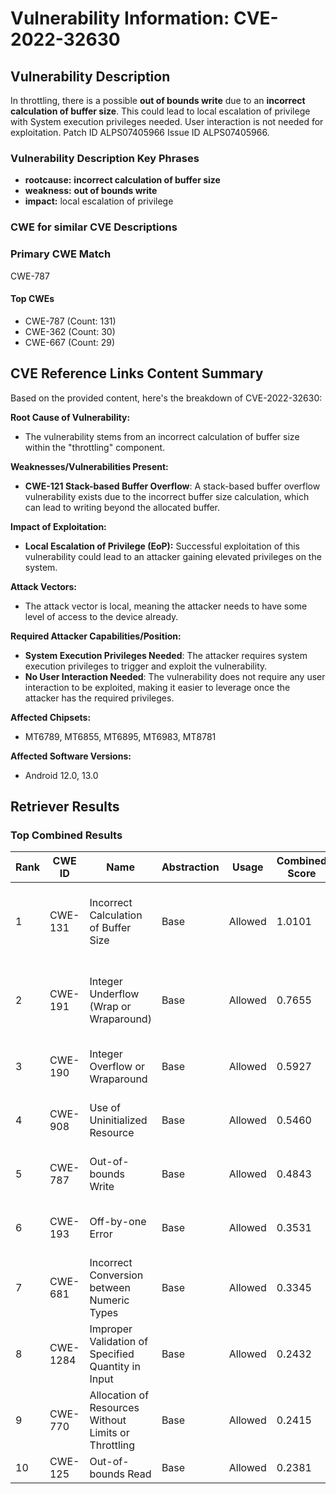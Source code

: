 # Vulnerability Information: CVE-2022-32630

## Vulnerability Description
In throttling, there is a possible **out of bounds write** due to an **incorrect calculation of buffer size**. This could lead to local escalation of privilege with System execution privileges needed. User interaction is not needed for exploitation. Patch ID ALPS07405966 Issue ID ALPS07405966.

### Vulnerability Description Key Phrases
- **rootcause:** **incorrect calculation of buffer size**
- **weakness:** **out of bounds write**
- **impact:** local escalation of privilege

### CWE for similar CVE Descriptions
### Primary CWE Match
CWE-787

#### Top CWEs
- CWE-787 (Count: 131)
- CWE-362 (Count: 30)
- CWE-667 (Count: 29)

## CVE Reference Links Content Summary
Based on the provided content, here's the breakdown of CVE-2022-32630:

**Root Cause of Vulnerability:**
- The vulnerability stems from an incorrect calculation of buffer size within the "throttling" component.

**Weaknesses/Vulnerabilities Present:**
- **CWE-121 Stack-based Buffer Overflow**: A stack-based buffer overflow vulnerability exists due to the incorrect buffer size calculation, which can lead to writing beyond the allocated buffer.

**Impact of Exploitation:**
- **Local Escalation of Privilege (EoP):** Successful exploitation of this vulnerability could lead to an attacker gaining elevated privileges on the system.

**Attack Vectors:**
- The attack vector is local, meaning the attacker needs to have some level of access to the device already.

**Required Attacker Capabilities/Position:**
- **System Execution Privileges Needed**: The attacker requires system execution privileges to trigger and exploit the vulnerability.
- **No User Interaction Needed**: The vulnerability does not require any user interaction to be exploited, making it easier to leverage once the attacker has the required privileges.

**Affected Chipsets:**
- MT6789, MT6855, MT6895, MT6983, MT8781

**Affected Software Versions:**
- Android 12.0, 13.0

## Retriever Results

### Top Combined Results

| Rank | CWE ID | Name | Abstraction | Usage | Combined Score | Retrievers | Individual Scores |
|------|--------|------|-------------|-------|---------------|------------|-------------------|
| 1 | CWE-131 | Incorrect Calculation of Buffer Size | Base | Allowed | 1.0101 | dense, sparse, graph | dense: 0.593, sparse: 0.681, graph: 0.906 |
| 2 | CWE-191 | Integer Underflow (Wrap or Wraparound) | Base | Allowed | 0.7655 | dense, sparse, graph | dense: 0.554, sparse: 0.478, graph: 0.600 |
| 3 | CWE-190 | Integer Overflow or Wraparound | Base | Allowed | 0.5927 | sparse, graph | sparse: 0.476, graph: 0.896 |
| 4 | CWE-908 | Use of Uninitialized Resource | Base | Allowed | 0.5460 | sparse, graph | sparse: 0.482, graph: 0.757 |
| 5 | CWE-787 | Out-of-bounds Write | Base | Allowed | 0.4843 | sparse, graph | sparse: 0.428, graph: 0.670 |
| 6 | CWE-193 | Off-by-one Error | Base | Allowed | 0.3531 | sparse, graph | sparse: 0.241, graph: 0.602 |
| 7 | CWE-681 | Incorrect Conversion between Numeric Types | Base | Allowed | 0.3345 | sparse, graph | sparse: 0.242, graph: 0.548 |
| 8 | CWE-1284 | Improper Validation of Specified Quantity in Input | Base | Allowed | 0.2432 | sparse | sparse: 0.425 |
| 9 | CWE-770 | Allocation of Resources Without Limits or Throttling | Base | Allowed | 0.2415 | sparse | sparse: 0.422 |
| 10 | CWE-125 | Out-of-bounds Read | Base | Allowed | 0.2381 | sparse | sparse: 0.416 |


